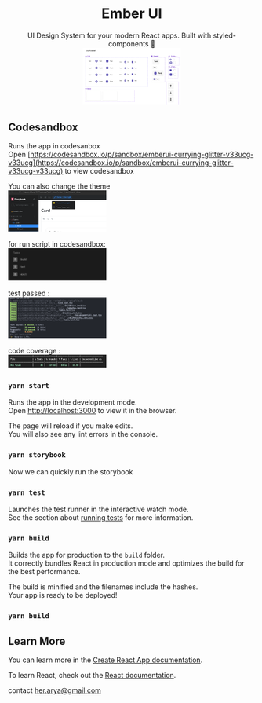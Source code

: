 <h1 align="center">Ember UI</h1>

<div align="center">

UI Design System for your modern React apps. Built with styled-components 💅 </br>
<img src="https://github.com/herarya/ember-react-ui/blob/main/screenshots/screenshot1.png" width="200">

</div>


### <h2>Codesandbox</h1>

Runs the app in codesanbox\
Open [https://codesandbox.io/p/sandbox/emberui-currying-glitter-v33ucg-v33ucg](https://codesandbox.io/p/sandbox/emberui-currying-glitter-v33ucg-v33ucg) to view codesandbox


You can also change the theme\
<img src="https://github.com/herarya/ember-react-ui/blob/main/screenshots/screenshot2.png" width="200">

for run script in codesandbox:\
<img src="https://github.com/herarya/ember-react-ui/blob/main/screenshots/screenshot3.png" width="200">

test passed :\
<img src="https://github.com/herarya/ember-react-ui/blob/main/screenshots/screenshot4.png" width="200">

code coverage :\
<img src="https://github.com/herarya/ember-react-ui/blob/main/screenshots/screenshot5.png" width="200">


### `yarn start`

Runs the app in the development mode.\
Open [http://localhost:3000](http://localhost:3000) to view it in the browser.

The page will reload if you make edits.\
You will also see any lint errors in the console.

### `yarn storybook`

Now we can quickly run the storybook 

### `yarn test`

Launches the test runner in the interactive watch mode.\
See the section about [running tests](https://facebook.github.io/create-react-app/docs/running-tests) for more information.

### `yarn build`

Builds the app for production to the `build` folder.\
It correctly bundles React in production mode and optimizes the build for the best performance.

The build is minified and the filenames include the hashes.\
Your app is ready to be deployed!

### `yarn build`

## Learn More

You can learn more in the [Create React App documentation](https://facebook.github.io/create-react-app/docs/getting-started).

To learn React, check out the [React documentation](https://reactjs.org/).

contact her.arya@gmail.com
